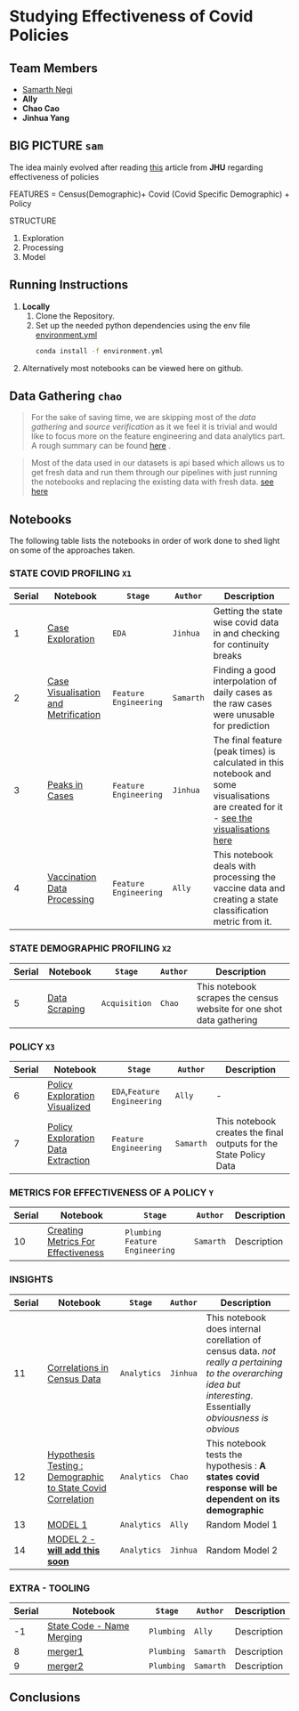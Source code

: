 # Studying Effectiveness of Covid Policies 

## Team Members 
- [Samarth Negi](https://github.com/tigboatnc)
- __Ally__
- __Chao Cao__
- __Jinhua Yang__


## BIG PICTURE `sam`
The idea mainly evolved after reading [this](https://coronavirus.jhu.edu/from-our-experts/evaluating-the-effectiveness-of-covid-19-policies-a-q-and-a-with-dr-elizabeth-stuart) article from __JHU__ regarding effectiveness of policies 

FEATURES = Census(Demographic)+ Covid (Covid Specific Demographic) + Policy 

STRUCTURE 
1. Exploration 
2. Processing 
3. Model 


## Running Instructions 
1. __Locally__
    1. Clone the Repository.
    2. Set up the needed python dependencies using the env file [environment.yml](./extras/environment.yml)
        ```bash
        conda install -f environment.yml
        ```
2. Alternatively most notebooks can be viewed here on github. 

## Data Gathering `chao`
>  For the sake of saving time, we are skipping most of the _data gathering_ and _source verification_ as it we feel it is trivial and would like to focus more on the feature engineering and data analytics part. A rough summary can be found [here](./extras/dataacq.md) . 

> Most of the data used in our datasets is api based which allows us to get fresh data and run them through our pipelines with just running the notebooks and replacing the existing data with fresh data. [see here]()

## Notebooks
The following table lists the notebooks in order of work done to shed light on some of the approaches taken. 




### STATE COVID PROFILING `X1`
|Serial|Notebook | `Stage` | `Author` | Description | 
|- |- |- |- |- |
|1|[Case Exploration](./notebooks/case-exploration.ipynb) |`EDA` |`Jinhua` |Getting the state wise covid data in and checking for continuity breaks  |
|2|[Case Visualisation and Metrification](./notebooks/case-visualisation-metrification.ipynb)|`Feature Engineering`|`Samarth` |Finding a good interpolation of daily cases as the raw cases were unusable for prediction |
|3|[Peaks in Cases](./notebooks/case-peaks-in-cases.ipynb) |`Feature Engineering` |`Jinhua` |The final feature (peak times) is calculated in this notebook and some visualisations are created for it -  [see the visualisations here](./outputs/peak_visualisations)|
|4|[Vaccination Data Processing](./notebooks/vaccine-data-process.ipynb) |`Feature Engineering` |`Ally`|This notebook deals with processing the vaccine data and creating a state classification metric from it. |


### STATE DEMOGRAPHIC PROFILING `X2`
|Serial|Notebook | `Stage` | `Author` | Description | 
|- |- |- |- |- |
|5|[Data Scraping](./notebooks/census_scraping.ipynb) | `Acquisition` | `Chao` | This notebook scrapes the census website for one shot data gathering | 



### POLICY `X3`
|Serial|Notebook | `Stage` | `Author` | Description | 
|- |- |- |- |- |
|6|[Policy Exploration Visualized](./notebooks/policy-exploration-visual.ipynb)|`EDA`,`Feature Engineering` |`Ally` |-|
|7|[Policy Exploration Data Extraction](./notebooks/policy-exploration-visual.ipynb)|`Feature Engineering` |`Samarth` |This notebook creates the final outputs for the State Policy Data|

### METRICS FOR EFFECTIVENESS OF A POLICY `Y`
|Serial|Notebook | `Stage` | `Author` | Description | 
|-|- |- |- |- |
|10|[Creating Metrics For Effectiveness](./notebooks/train-finalisation.ipynb) | `Plumbing` `Feature Engineering`| `Samarth` | Description | 


### INSIGHTS 

|Serial|Notebook | `Stage` | `Author` | Description | 
|- |- |- |- |- |
|11|[Correlations in Census Data](./notebooks/census-correlations.ipynb) |`Analytics` |`Jinhua`|This notebook does internal corellation of census data. _not really a pertaining to the overarching idea but interesting_. Essentially  _obviousness is obvious_ |
|12|[Hypothesis Testing : Demographic to State Covid Correlation](./notebooks/h1-kmeans.ipynb) | `Analytics` | `Chao` | This notebook tests the hypothesis : __A states covid response will be dependent on its demographic__ | 
|13 |[MODEL 1](./notebooks/model1.ipynb)|`Analytics` |`Ally` |Random Model 1 |
|14 |[MODEL 2 - __will add this soon__]()|`Analytics` |`Jinhua` |Random Model 2|

### EXTRA - TOOLING 
|Serial|Notebook | `Stage` | `Author` | Description | 
|- |- |- |- |- |
|-1|[State Code - Name Merging]() | `Plumbing` | `Ally` | Description | 
|8|[merger1](./notebooks/merger.ipynb) | `Plumbing` | `Samarth` | Description | 
|9|[merger2](./notebooks/merger-two.ipynb) | `Plumbing` | `Samarth` | Description | 





## Conclusions 